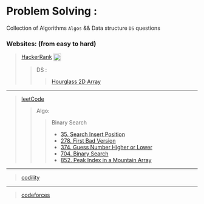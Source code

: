 # Problem Solving   :

Collection of Algorithms `Algos` && Data structure `DS` questions

### Websites: (from easy to hard)

> [HackerRank](hackerrank.com/)  <img width="20" style="vertical-align: middle;" src="https://hrcdn.net/community-frontend/assets/favicon-ddc852f75a.png">
>> DS :
>>> [Hourglass 2D Array](https://github.com/norhan22/problem_solving/blob/80dfe81982296c17b1f6916002bedc4f320684f0/HackerRank/DS/Hourglass%202D%20Array)
_____
> [leetCode](https://leetcode.com/)
>> Algo:
> >> Binary Search
> >> - [35. Search Insert Position](https://github.com/norhan22/problem_solving/blob/126c02df4073b9831312a7b30a400c12399e7b8c/LeetCode/Algo/Binary%20Search/35.%20Search%20Insert%20Position)
> >> - [278. First Bad Version](https://github.com/norhan22/problem_solving/blob/126c02df4073b9831312a7b30a400c12399e7b8c/LeetCode/Algo/Binary%20Search/278.%20First%20Bad%20Version)
> >> - [374. Guess Number Higher or Lower](https://github.com/norhan22/problem_solving/blob/126c02df4073b9831312a7b30a400c12399e7b8c/LeetCode/Algo/Binary%20Search/374.%20Guess%20Number%20Higher%20or%20Lower)
> >> - [704. Binary Search](https://github.com/norhan22/problem_solving/blob/126c02df4073b9831312a7b30a400c12399e7b8c/LeetCode/Algo/Binary%20Search/704.%20Binary%20Search)
> >> - [852. Peak Index in a Mountain Array](https://github.com/norhan22/problem_solving/blob/126c02df4073b9831312a7b30a400c12399e7b8c/LeetCode/Algo/Binary%20Search/852.%20Peak%20Index%20in%20a%20Mountain%20Array)
_____
> [codility](https://app.codility.com/programmers/)
_____
> [codeforces](https://codeforces.com/)